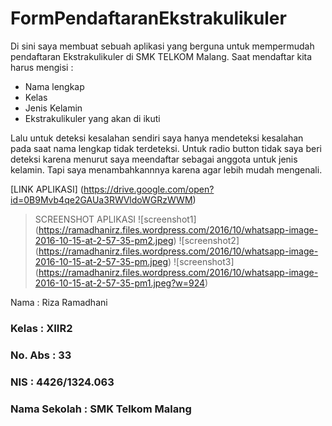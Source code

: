 # FormPendaftaranEkstrakulikuler

Di sini saya membuat sebuah aplikasi yang berguna untuk mempermudah pendaftaran Ekstrakulikuler di SMK TELKOM Malang.
Saat mendaftar kita harus mengisi :

   * Nama lengkap
   * Kelas
   * Jenis Kelamin
   * Ekstrakulikuler yang akan di ikuti

Lalu untuk deteksi kesalahan sendiri saya hanya mendeteksi kesalahan pada saat nama lengkap tidak terdeteksi.
Untuk radio button tidak saya beri deteksi karena menurut saya meendaftar sebagai anggota untuk jenis kelamin. Tapi saya menambahkannnya karena agar lebih mudah mengenali. 

[LINK APLIKASI]
(https://drive.google.com/open?id=0B9Mvb4qe2GAUa3RWVldoWGRzWWM)

> SCREENSHOT APLIKASI 
![screenshot1] (https://ramadhanirz.files.wordpress.com/2016/10/whatsapp-image-2016-10-15-at-2-57-35-pm2.jpeg)
![screenshot2] (https://ramadhanirz.files.wordpress.com/2016/10/whatsapp-image-2016-10-15-at-2-57-35-pm.jpeg)
![screenshot3] (https://ramadhanirz.files.wordpress.com/2016/10/whatsapp-image-2016-10-15-at-2-57-35-pm1.jpeg?w=924)


Nama : Riza Ramadhani <h3>
Kelas : XIIR2 <h3>
No. Abs : 33 <h3>
NIS : 4426/1324.063 <h3>
Nama Sekolah : SMK Telkom Malang <h3> 
